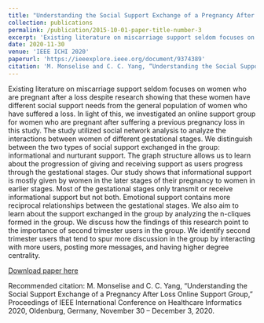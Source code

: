 ```yaml
---
title: "Understanding the Social Support Exchange of a Pregnancy After Loss Online Support Group"
collection: publications
permalink: /publication/2015-10-01-paper-title-number-3
excerpt: 'Existing literature on miscarriage support seldom focuses on women who are pregnant after a loss despite research showing that these women have different social support needs from the general population of women who have suffered a loss. In light of this, we investigated an online support group for women who are pregnant after suffering a previous pregnancy loss in this study. The study utilized social network analysis to analyze the interactions between women of different gestational stages. We distinguish between the two types of social support exchanged in the group: informational and nurturant support. The graph structure allows us to learn about the progression of giving and receiving support as users progress through the gestational stages. Our study shows that informational support is mostly given by women in the later stages of their pregnancy to women in earlier stages. Most of the gestational stages only transmit or receive informational support but not both. Emotional support contains more reciprocal relationships between the gestational stages. We also aim to learn about the support exchanged in the group by analyzing the n-cliques formed in the group. We discuss how the findings of this research point to the importance of second trimester users in the group. We identify second trimester users that tend to spur more discussion in the group by interacting with more users, posting more messages, and having higher degree centrality.'
date: 2020-11-30
venue: 'IEEE ICHI 2020'
paperurl: 'https://ieeexplore.ieee.org/document/9374389'
citation: 'M. Monselise and C. C. Yang, “Understanding the Social Support Exchange of a Pregnancy After Loss Online Support Group,” Proceedings of IEEE International Conference on Healthcare Informatics 2020, Oldenburg, Germany, November 30 – December 3, 2020.'
---
```

Existing literature on miscarriage support seldom focuses on women who are pregnant after a loss despite research showing that these women have different social support needs from the general population of women who have suffered a loss. In light of this, we investigated an online support group for women who are pregnant after suffering a previous pregnancy loss in this study. The study utilized social network analysis to analyze the interactions between women of different gestational stages. We distinguish between the two types of social support exchanged in the group: informational and nurturant support. The graph structure allows us to learn about the progression of giving and receiving support as users progress through the gestational stages. Our study shows that informational support is mostly given by women in the later stages of their pregnancy to women in earlier stages. Most of the gestational stages only transmit or receive informational support but not both. Emotional support contains more reciprocal relationships between the gestational stages. We also aim to learn about the support exchanged in the group by analyzing the n-cliques formed in the group. We discuss how the findings of this research point to the importance of second trimester users in the group. We identify second trimester users that tend to spur more discussion in the group by interacting with more users, posting more messages, and having higher degree centrality.

[Download paper here](https://ieeexplore.ieee.org/stamp/stamp.jsp?arnumber=9374389&casa_token=tVdHSVB8QKYAAAAA:rtOFwwW7_fQUgCQFvLaZ1LbRCZsjwpzskqsuYW8o1u32RhAPKinJ25_68Vk7B3H1_kCZiw24&tag=1)

Recommended citation: M. Monselise and C. C. Yang, “Understanding the Social Support Exchange of a Pregnancy After Loss Online Support Group,” Proceedings of IEEE International Conference on Healthcare Informatics 2020, Oldenburg, Germany, November 30 – December 3, 2020.